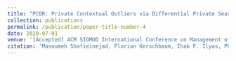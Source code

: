 ```yaml
---
title: "PCOR: Private Contextual Outliers via Differential Private Search"
collection: publications
permalink: /publication/paper-title-number-4
date: 2020-07-01
venue: '[Accepted] ACM SIGMOD International Conference on Management of Data'
citation: 'Masoumeh Shafieinejad, Florian Kerschbaum, Ihab F. Ilyas, PCOR: Private Contextual Outliers via Differential Private Search, SIGMOD2021'
---
```

